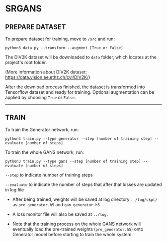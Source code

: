 # SRGANS

## PREPARE DATASET
To prepare dataset for training, move to ```/src``` and run:

```
python3 data.py --transform --augment [True or False]
```

The DIV2K dataset will be downloaded to ```data``` folder, which locates at the project's root folder. 

(More information about DIV2K dataset: https://data.vision.ee.ethz.ch/cvl/DIV2K/)

After the download process finished, the dataset is transformed into Tensorflow dataset and ready for training. Optional augmentation can be applied by choosing ```True``` or ```False```.

------

## TRAIN

To train the Generator network, run:
```
python3 train.py --type generator --step [number of training step] --evaluate [number of steps]
```

To train the whole GANS network, run:
```
python3 train.py --type gans --step [number of training step] --evaluate [number of steps]
```

```--step``` to indicate number of training steps 

```--evaluate``` to indicate the number of steps that after that losses are updated in log file

- After being trained, weights will be saved at log directory ```../log/ckpt/``` as ```pre_generator.h5``` and ```gan_generator.h5```
- A loss monitor file will also be saved at ```../log```. 

- Note that the training process on the whole GANS network will eventually load the pre-trained weights (```pre_generator.h5```) onto Generator model before starting to train the whole system. 

